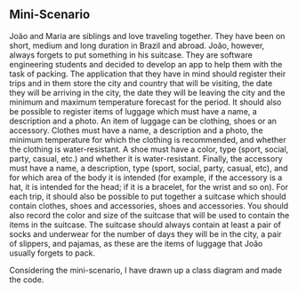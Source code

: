 ## Mini-Scenario
João and Maria are siblings and love traveling together. They have been on short, medium and long duration in Brazil and abroad. 
João, however, always forgets to put something in his suitcase. They are software engineering students and decided to develop an app to help them with the task of packing. 
The application that they have in mind should register their trips and in them store the city and country that
will be visiting, the date they will be arriving in the city, the date they will be leaving the city and the minimum and maximum temperature forecast for the period.
It should also be possible to register items of luggage which must have a name, a description and a photo. An item of luggage can be clothing, shoes or an accessory. 
Clothes must have a name, a description and a photo, the minimum temperature for which the clothing is recommended, and whether the clothing is water-resistant.
A shoe must have a color, type (sport, social, party, casual, etc.) and whether it is water-resistant. 
Finally, the accessory must have a name, a description, type (sport, social, party, casual, etc), and for which area of the body it is intended (for example, if the
accessory is a hat, it is intended for the head; if it is a bracelet, for the wrist and so on).
For each trip, it should also be possible to put together a suitcase which should contain clothes, shoes and accessories, shoes and accessories. 
You should also record the color and size of the suitcase that will be used to contain the items in the suitcase. 
The suitcase should always contain at least a pair of socks and underwear for the number of days they will be in the city, 
a pair of slippers, and pajamas, as these are the items of luggage that João usually forgets to pack.

Considering the mini-scenario, I have drawn up a class diagram and made the code.

